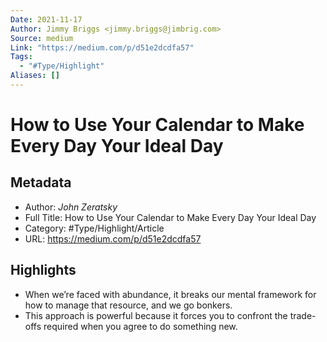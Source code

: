 ```yaml
---
Date: 2021-11-17
Author: Jimmy Briggs <jimmy.briggs@jimbrig.com>
Source: medium
Link: "https://medium.com/p/d51e2dcdfa57"
Tags:
  - "#Type/Highlight"
Aliases: []
---
```


# How to Use Your Calendar to Make Every Day Your Ideal Day

## Metadata

* Author: *John Zeratsky*
* Full Title: How to Use Your Calendar to Make Every Day Your Ideal Day
* Category: #Type/Highlight/Article
* URL: https://medium.com/p/d51e2dcdfa57

## Highlights

* When we’re faced with abundance, it breaks our mental framework for how to manage that resource, and we go bonkers.
* This approach is powerful because it forces you to confront the trade-offs required when you agree to do something new.
